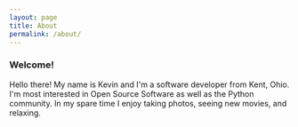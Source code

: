```yaml
---
layout: page
title: About
permalink: /about/
---
```

### Welcome! 
Hello there!  My name is Kevin and I'm a software developer from Kent, Ohio.
I'm most interested in Open Source Software as well as the Python community.
In my spare time I enjoy taking photos, seeing new movies, and relaxing.
